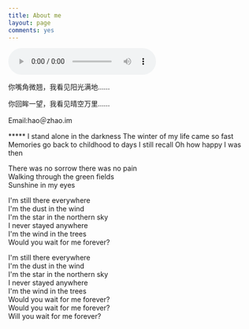 ```yaml
---
title: About me
layout: page
comments: yes
---
```

<audio controls="controls" autoplay="autoplay" loop="loop">
<source src="http://hao.zhao.im/media/Audio/MySoul.mp3" type="audio/mp3">
HTML5 audio not supported!
</audio>
<p>你嘴角微翘，我看见阳光满地……</p>
<p>你回眸一望，我看见晴空万里……</p>
</ br>
<p>Email:hao＠zhao.im</p>
***** 
I stand alone in the darkness    
The winter of my life came so fast    
Memories go back to childhood    
to days I still recall    
Oh how happy I was then     
    
There was no sorrow there was no pain    
Walking through the green fields    
Sunshine in my eyes    
    
I'm still there everywhere    
I'm the dust in the wind    
I'm the star in the northern sky     
I never stayed anywhere    
I'm the wind in the trees    
Would you wait for me forever?    
    
I'm still there everywhere    
I'm the dust in the wind    
I'm the star in the northern sky    
I never stayed anywhere    
I'm the wind in the trees    
Would you wait for me forever?    
Would you wait for me forever?    
Will you wait for me forever?    
